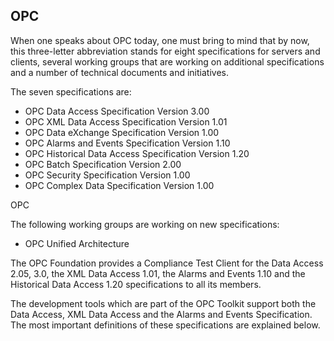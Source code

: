 ## **OPC**

When one speaks about OPC today, one must bring to mind that by now, this three-letter abbreviation stands for eight specifications for servers and clients, several working groups that are working on additional specifications and a number of technical documents and initiatives.


The seven specifications are:

-   OPC Data Access Specification Version 3.00
-   OPC XML Data Access Specification Version 1.01
-   OPC Data eXchange Specification Version 1.00
-   OPC Alarms and Events Specification Version 1.10
-   OPC Historical Data Access Specification Version 1.20
-   OPC Batch Specification Version 2.00
-   OPC Security Specification Version 1.00
-   OPC Complex Data Specification Version 1.00

OPC

The following working groups are working on new specifications:

-   OPC Unified Architecture

The OPC Foundation provides a Compliance Test Client for the Data Access 2.05, 3.0, the XML Data Access 1.01, the Alarms and Events 1.10 and the Historical Data Access 1.20 specifications to all its members.

The development tools which are part of the OPC Toolkit support both the Data Access, XML Data Access and the Alarms and Events Specification. The most important definitions of these specifications are explained below.